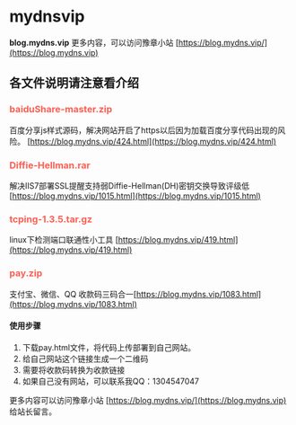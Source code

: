 # mydnsvip
**blog.mydns.vip**
更多内容，可以访问豫章小站 [https://blog.mydns.vip/](https://blog.mydns.vip)

## 各文件说明请注意看介绍

### <span style="color: #FF5E52;">baiduShare-master.zip </span>
百度分享js样式源码，解决网站开启了https以后因为加载百度分享代码出现的风险。
[https://blog.mydns.vip/424.html](https://blog.mydns.vip/424.html)

### <span style="color: #FF5E52;">Diffie-Hellman.rar</span>
解决IIS7部署SSL提醒支持弱Diffie-Hellman(DH)密钥交换导致评级低
[https://blog.mydns.vip/1015.html](https://blog.mydns.vip/1015.html)


### <span style="color: #FF5E52;">tcping-1.3.5.tar.gz</span>
linux下检测端口联通性小工具
[https://blog.mydns.vip/419.html](https://blog.mydns.vip/419.html)

### <span style="color: #FF5E52;">pay.zip</span>
支付宝、微信、QQ 收款码三码合一[https://blog.mydns.vip/1083.html](https://blog.mydns.vip/1083.html)
#### 使用步骤
1. 下载pay.html文件，将代码上传部署到自己网站。
2. 给自己网站这个链接生成一个二维码
3. 需要将收款码转换为收款链接
4. 如果自己没有网站，可以联系我QQ：1304547047



更多内容可以访问豫章小站 [https://blog.mydns.vip/](https://blog.mydns.vip) 给站长留言。
